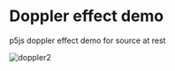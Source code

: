 # Doppler effect demo
p5js doppler effect demo for source at rest


![doppler2](https://user-images.githubusercontent.com/20907620/231236529-32dca38d-f156-411a-965d-10ca5400a106.gif)
